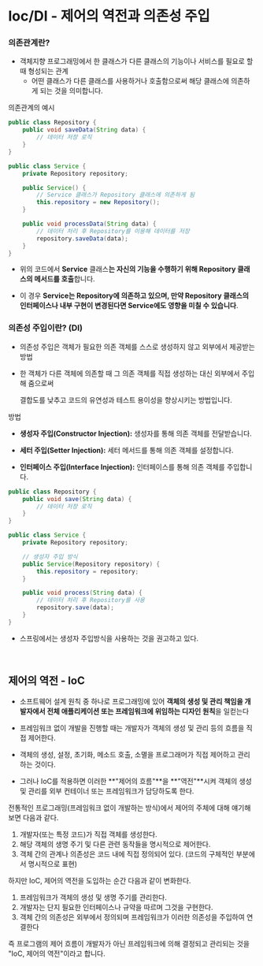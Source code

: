 # loc/DI - 제어의 역전과 의존성 주입

### 의존관계란?

- 객체지향 프로그래밍에서 한 클래스가 다른 클래스의 기능이나 서비스를 필요로 할때 형성되는 관계
  - 어떤 클래스가 다른 클래스를 사용하거나 호출함으로써 해당 클래스에 의존하게 되는 것을 의미합니다.

의존관계의 예시

``` java
public class Repository {
    public void saveData(String data) {
        // 데이터 저장 로직
    }
}

public class Service {
    private Repository repository;

    public Service() {
        // Service 클래스가 Repository 클래스에 의존하게 됨
        this.repository = new Repository();
    }

    public void processData(String data) {
        // 데이터 처리 후 Repository를 이용해 데이터를 저장
        repository.saveData(data);
    }
}

```

- 위의 코드에서 **Service** 클래스**는 자신의 기능을 수행하기 위해 Repository 클래스의 메서드를 호출**합니다. 

- 이 경우 **Service는 Repository에 의존하고 있으며, 만약 Repository 클래스의 인터페이스나 내부 구현이 변경된다면 Service에도 영향을 미칠 수 있습니다**.



### 의존성 주입이란? (DI)

- 의존성 주입은 객체가 필요한 의존 객체를 스스로 생성하지 않고 외부에서 제공받는 방법

- 한 객체가 다른 객체에 의존할 때 그 의존 객체를 직접 생성하는 대신 외부에서 주입해 줌으로써

  결합도를 낮추고 코드의 유연성과 테스트 용이성을 향상시키는 방법입니다.

방법

- **생성자 주입(Constructor Injection):** 생성자를 통해 의존 객체를 전달받습니다.

- **세터 주입(Setter Injection):** 세터 메서드를 통해 의존 객체를 설정합니다.

- **인터페이스 주입(Interface Injection):** 인터페이스를 통해 의존 객체를 주입합니다.



``` java
public class Repository {
    public void save(String data) {
        // 데이터 저장 로직
    }
}

public class Service {
    private Repository repository;

    // 생성자 주입 방식
    public Service(Repository repository) {
        this.repository = repository;
    }

    public void process(String data) {
        // 데이터 처리 후 Repository를 사용
        repository.save(data);
    }
}

```

- 스프링에서는 생성자 주입방식을 사용하는 것을 권고하고 있다.

<br>

## 제어의 역전 - loC

-  소프트웨어 설계 원칙 중 하나로 프로그래밍에 있어 **객체의 생성 및 관리 책임을 개발자에서 전체 애플리케이션 또는 프레임워크에 위임하는 디자인 원칙**을 일컫는다

- 프레임워크 없이 개발을 진행할 때는 개발자가 객체의 생성 및 관리 등의 흐름을 직접 제어한다.
- 객체의 생성, 설정, 초기화, 메소드 호출, 소멸을 프로그래머가 직접 제어하고 관리하는 것이다. 
- 그러나 IoC를 적용하면 이러한 **"제어의 흐름"**을 **"역전"**시켜 객체의 생성 및 관리를 외부 컨테이너 또는 프레임워크가 담당하도록 한다.



전통적인 프로그래밍(프레임워크 없이 개발하는 방식)에서 제어의 주체에 대해 얘기해보면 다음과 같다.

1. 개발자(또는 특정 코드)가 직접 객체를 생성한다.
2. 해당 객체의 생명 주기 및 다른 관련 동작들을 명시적으로 제어한다.
3. 객체 간의 관계나 의존성은 코드 내에 직접 정의되어 있다. (코드의 구체적인 부분에서 명시적으로 표현)

하지만 IoC, 제어의 역전을 도입하는 순간 다음과 같이 변화한다.

1. 프레임워크가 객체의 생성 및 생명 주기를 관리한다.
2. 개발자는 단지 필요한 인터페이스나 규약을 따르며 그것을 구현한다.
3. 객체 간의 의존성은 외부에서 정의되며 프레임워크가 이러한 의존성을 주입하여 연결한다



즉 프로그램의 제어 흐름이 개발자가 아닌 프레임워크에 의해 결정되고 관리되는 것을 "IoC, 제어의 역전"이라고 합니다.
